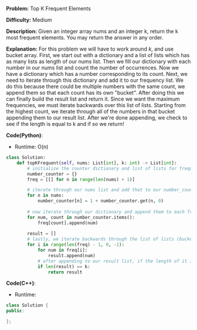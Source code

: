 **Problem:** Top K Frequent Elements

**Difficulty:** Medium

**Description:** Given an integer array nums and an integer k, return the k most frequent elements. You may return the answer in any order.

**Explanation:**
For this problem we will have to work around *k*, and use bucket array. First, we start out with a dictionary and a list of lists which has as many lists as length of our nums list. Then we fill our dictionary with each number in our nums list and count the number of occurrences. Now we have a dictionary which has a number corresponding to its count. Next, we need to iterate through this dictionary and add it to our frequency list. We do this because there could be multiple numbers with the same count, we append them so that each count has its own "bucket". After doing this we can finally build the result list and return it. Since we want the maximum frequencies, we must iterate backwards over this list of lists. Starting from the highest count, we iterate through all of the numbers in that bucket appending them to our result list. After we're done appending, we check to see if the length is equal to k and if so we return!


**Code(Python)**:

* Runtime: O(n)
```Python
class Solution:
    def topKFrequent(self, nums: List[int], k: int) -> List[int]:
        # initialize the counter dictionary and list of lists for frequencies
        number_counter = {}
        freq = [[] for n in range(len(nums) + 1)]

        # iterate through our nums list and add that to our number_counter
        for n in nums:
            number_counter[n] = 1 + number_counter.get(n, 0)
        
        # now iterate through our dictionary and append them to each frequency bucket
        for num, count in number_counter.items():
            freq[count].append(num)
        
        result = []
        # lastly, we iterate backwards through the list of lists (buckets) and go through each bucket adding each of those number to our result list
        for i in range(len(freq) - 1, 0, -1):
            for num in freq[i]:
                result.append(num)
            # after appending to our result list, if the length of it is equal to k, that is when we return
            if len(result) == k:
                return result
```

**Code(C++)**:
* Runtime: 
```C++
class Solution {
public:

};
```
